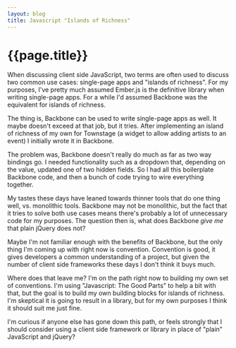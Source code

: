```yaml
---
layout: blog
title: Javascript "Islands of Richness"
---
```


# {{page.title}}

When discussing client side JavaScript, two terms are often used to discuss two common use cases: single-page apps and "islands of richness". For my purposes, I've pretty much assumed Ember.js is the definitive library when writing single-page apps. For a while I'd assumed Backbone was the equivalent for islands of richness.

The thing is, Backbone can be used to write single-page apps as well. It maybe doesn't exceed at that job, but it tries. After implementing an island of richness of my own for Townstage (a widget to allow adding artists to an event) I initially wrote it in Backbone.

The problem was, Backbone doesn't really do much as far as two way bindings go. I needed functionality such as a dropdown that, depending on the value, updated one of two hidden fields. So I had all this boilerplate Backbone code, and then a bunch of code trying to wire everything together.

My tastes these days have leaned towards thinner tools that do one thing well, vs. monolithic tools. Backbone may not be monolithic, but the fact that it tries to solve both use cases means there's probably a lot of unnecessary code for my purposes. The question then is, what does Backbone *give me* that plain jQuery does not?

Maybe I'm not familiar enough with the benefits of Backbone, but the only thing I'm coming up with right now is convention. Convention is good, it gives developers a common understanding of a project, but given the number of client side frameworks these days I don't think it buys much.

Where does that leave me? I'm on the path right now to building my own set of conventions. I'm using "Javascript: The Good Parts" to help a bit with that, but the goal is to build my own building blocks for islands of richness. I'm skeptical it is going to result in a library, but for my own purposes I think it should suit me just fine.

I'm curious if anyone else has gone down this path, or feels strongly that I should consider using a client side framework or library in place of "plain" JavaScript and jQuery?
